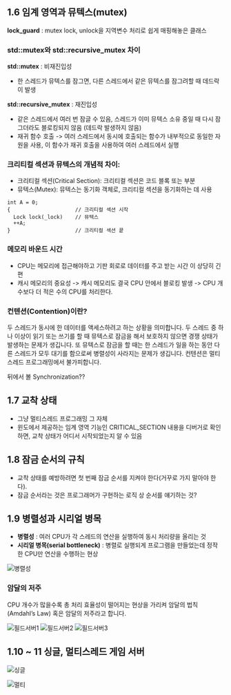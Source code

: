 ## 1.6 임계 영역과 뮤텍스(mutex)

**lock_guard** : mutex lock, unlock을 지역변수 처리로 쉽게 매핑해놓은 클래스

### std::mutex와 std::recursive_mutex 차이
**std::mutex** : 비재진입성
- 한 스레드가 뮤텍스를 잠그면, 다른 스레드에서 같은 뮤텍스를 잠그려할 때 데드락이 발생

**std::recursive_mutex** : 재진입성
- 같은 스레드에서 여러 번 잠글 수 있음, 스레드가 이미 뮤텍스 소유 중일 때 다시 잠그더라도 블로킹되지 않음 (데드락 발생하지 않음)
- 재귀 함수 호출 -> 여러 스레드에서 동시에 호출되는 함수가 내부적으로 동일한 자원을 사용, 이 함수가 재귀 호출을 사용하여 여러 스레드에서 실행
  
### 크리티컬 섹션과 뮤텍스의 개념적 차이:
* 크리티컬 섹션(Critical Section): 크리티컬 섹션은 코드 블록 또는 부분
* 뮤텍스(Mutex): 뮤텍스는 동기화 객체로, 크리티컬 섹션을 동기화하는 데 사용 

```
int A = 0;
{                     // 크리티컬 섹션 시작
  Lock lock(_lock)    // 뮤텍스
  ++A;
}                     // 크리티컬 섹션 끝
```

### 메모리 바운드 시간 
- CPU는 메모리에 접근해야하고 기판 회로로 데이터를 주고 받는 시간 이 상당히 긴 편
- 캐시 메모리의 중요성 -> 캐시 메모리도 결국 CPU 안에서 블로킹 발생 -> CPU 개수보다 더 적은 수의 CPU를 처리한다.


### 컨텐션(Contention)이란?
두 스레드가 동시에 한 데이터를 액세스하려고 하는 상황을 의미합니다. 
두 스레드 중 하나 이상이 읽기 또는 쓰기를 할 때 뮤텍스로 잠금을 해서 보호하지 않으면 경쟁 상태가 발생하는 문제가 생깁니다. 
또 뮤텍스로 잠금을 할 때는 한 스레드가 일을 하는 동안 다른 스레드가 모두 대기를 함으로써 병렬성이 사라지는 문제가 생깁니다. 컨텐션은 멀티스레드 프로그래밍에서 불가피합니다.

뒤에서 볼 Synchronization??


## 1.7 교착 상태
- 그냥 멀티스레드 프로그래밍 그 자체
- 윈도에서 제공하는 임계 영역 기능인 CRITICAL_SECTION 내용을 디버거로 확인하면, 교착 상태가 어디서 시작되었는지 알 수 있음

  
## 1.8 잠금 순서의 규칙
- 교착 상태를 예방하려면 첫 번째 잠금 순서를 지켜야 한다(거꾸로 가지 말아야 한다).
- 잠금 순서라는 것은 프로그래머가 구현하는 로직 상 순서를 얘기하는 것?


## 1.9 병렬성과 시리얼 병목
- **병렬성** : 여러 CPU가 각 스레드의 연산을 실행하여 동시 처리량을 올리는 것
- **시리얼 병목(serial bottleneck)** : 병렬로 실행되게 프로그램을 만들었는데 정작 한 CPU만 연산을 수행하는 현상

![병렬성](https://github.com/Han-Ho-Study/ServerStudy/blob/ed89c862ac7edb67e0ef8193f4cb5f929849adb1/%EC%A2%85%EA%B1%B4/%EB%B3%91%EB%A0%AC%EC%84%B1.PNG)
### 암달의 저주
 CPU 개수가 많을수록 총 처리 효율성이 떨어지는 현상을 가리켜 암달의 법칙(Amdahl’s Law) 혹은 암달의 저주라고 합니다.

![필드서버1](https://github.com/Han-Ho-Study/ServerStudy/blob/ed89c862ac7edb67e0ef8193f4cb5f929849adb1/%EC%A2%85%EA%B1%B4/20231106_155338_403.jpg)
![필드서버2](https://github.com/Han-Ho-Study/ServerStudy/blob/ed89c862ac7edb67e0ef8193f4cb5f929849adb1/%EC%A2%85%EA%B1%B4/20231106_160841_245.jpg)
![필드서버3](https://github.com/Han-Ho-Study/ServerStudy/blob/ed89c862ac7edb67e0ef8193f4cb5f929849adb1/%EC%A2%85%EA%B1%B4/20231106_160949_396.jpg)


## 1.10 ~ 11 싱글, 멀티스레드 게임 서버
![싱글](https://github.com/Han-Ho-Study/ServerStudy/blob/ed89c862ac7edb67e0ef8193f4cb5f929849adb1/%EC%A2%85%EA%B1%B4/%EC%8B%B1%EA%B8%80.PNG)



![멀티](https://github.com/Han-Ho-Study/ServerStudy/blob/ed89c862ac7edb67e0ef8193f4cb5f929849adb1/%EC%A2%85%EA%B1%B4/%EB%A9%80%ED%8B%B0.PNG)



